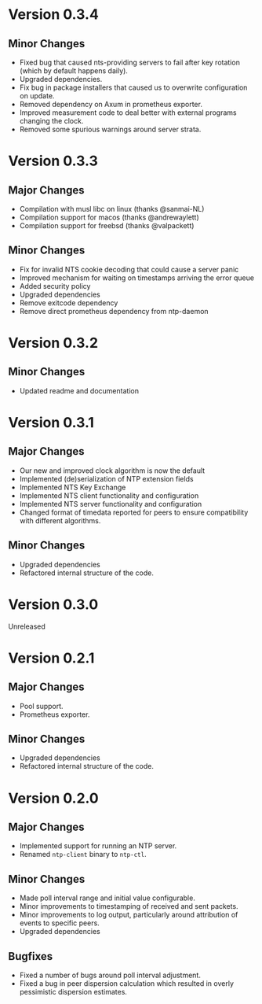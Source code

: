 Version 0.3.4
======

Minor Changes
-----
- Fixed bug that caused nts-providing servers to fail after key rotation (which by default happens daily).
- Upgraded dependencies.
- Fix bug in package installers that caused us to overwrite configuration on update.
- Removed dependency on Axum in prometheus exporter.
- Improved measurement code to deal better with external programs changing the clock.
- Removed some spurious warnings around server strata.

Version 0.3.3
======

Major Changes
-----
- Compilation with musl libc on linux (thanks @sanmai-NL)
- Compilation support for macos (thanks @andrewaylett)
- Compilation support for freebsd (thanks @valpackett)

Minor Changes
------
- Fix for invalid NTS cookie decoding that could cause a server panic
- Improved mechanism for waiting on timestamps arriving the error queue
- Added security policy
- Upgraded dependencies
- Remove exitcode dependency
- Remove direct prometheus dependency from ntp-daemon

Version 0.3.2
======

Minor Changes
------
- Updated readme and documentation

Version 0.3.1
======

Major Changes
-----
- Our new and improved clock algorithm is now the default
- Implemented (de)serialization of NTP extension fields
- Implemented NTS Key Exchange
- Implemented NTS client functionality and configuration
- Implemented NTS server functionality and configuration
- Changed format of timedata reported for peers to ensure compatibility with different algorithms.

Minor Changes
-----
- Upgraded dependencies
- Refactored internal structure of the code.

Version 0.3.0
======
Unreleased

Version 0.2.1
======

Major Changes
-----
- Pool support.
- Prometheus exporter.

Minor Changes
-----
- Upgraded dependencies
- Refactored internal structure of the code.

Version 0.2.0
======

Major Changes
-----
- Implemented support for running an NTP server.
- Renamed `ntp-client` binary to `ntp-ctl`.

Minor Changes
-----
- Made poll interval range and initial value configurable.
- Minor improvements to timestamping of received and sent packets.
- Minor improvements to log output, particularly around attribution of events to specific peers.
- Upgraded dependencies

Bugfixes
-----
- Fixed a number of bugs around poll interval adjustment.
- Fixed a bug in peer dispersion calculation which resulted in overly pessimistic dispersion estimates.
